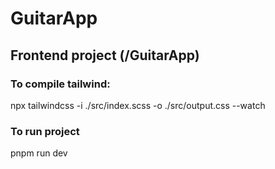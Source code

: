 # GuitarApp


## Frontend project (/GuitarApp)

### To compile tailwind:
npx tailwindcss -i ./src/index.scss -o ./src/output.css --watch

### To run project
pnpm run dev